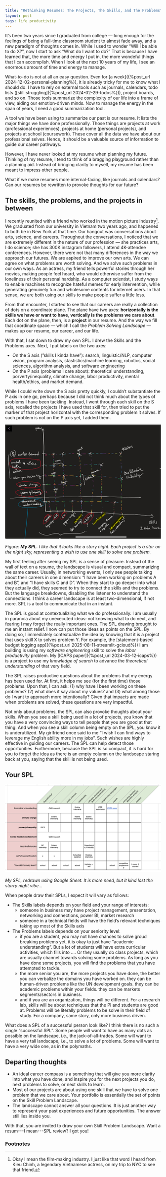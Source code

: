 ```yaml
---
title: "Rethinking Resumes: The Projects, The Skills, and The Problems"
layout: post
tags: life productivity
---
```


It’s been two years since I graduated from college — long enough for the feelings of being a full-time classroom student to almost fade away, and a new paradigm of thoughts comes in. While I used to wonder “Will I be able to do X?”, now I start to ask “What do I want to do?” That is because I have learned that, the more time and energy I put in, the more wondeful things that I can accomplish. When I look at the next 10 years of my life, I see an enormous amount of time and energy to manage.

What-to-do is not at all an easy question. Even for [a week]({%post_url 2024-12-02-personal-planning%}), it is already tricky for me to know what I should do. I have to rely on external tools such as journals, calendars, todo lists ([still struggling]({%post_url 2024-02-29-todos%})), project boards, and so on. Those tools summarize the complexity of our life into a frame of view, aiding our emotion-driven minds. Now to manage the energy in the span of years, I need a good summarization tool.

A tool we have been using to summarize our past is our resume. It lists the major things we have done professionally. Those things are projects at work (professional experiences), projects at home (personal projects), and projects at school (coursework). These cover all the data we have about our professional selves. Hence, it should be a valuable source of information to guide our career pathways.

However, I have never looked at my resume when planning my future. Thinking of my resume, I tend to think of a bragging playground rather than a planning aid. Instead of bringing clarity to myself, my resume has been meant to impress other people.

What if we make resumes more internal-facing, like journals and calendars? Can our resumes be rewritten to provoke thoughts for our future?

## The skills, the problems, and the projects in between

I recently reunited with a friend who worked in the motion picture industry[^1]. We graduated from our university in Vietnam two years ago, and happened to both be in New York at that time. Our hangout was conversations about arts, science, and careers. Throughout the conversations, I noticed that we are extremely different in the nature of our profession — she practices arts, I do science; she has 300K instagram followers, I attend 4K-attendee conferences. However, there were not that many differences in the way we approach our futures. We are aspired to improve our own arts. We can agree on what problems are worth solving. And we solve such problems in our own ways. As an actress, my friend tells powerful stories through her movies, making people feel heard, who would otherwise suffer from the loneliness of their personal hardship. As a computer scientist, I study ways to enable machines to recognize hateful memes for early intervention, while generating genuinely fun and wholesome contents for internet users. In that sense, we are both using our skills to make people suffer a little less.

[^1]: Okay I mean the film-making industry. I just like that word I heard from Kieu Chinh, a legendary Vietnamese actress, on my trip to NYC to see that friend.

From that encounter, I started to see that our careers are really a collection of dots on a coordinate plane. The plane have two axes: **horizontally is the skills we have or want to have**, **vertically is the problems we care about**. Each dot on the plane, then, is a **project** in our resume. And the way we fill that coordinate space — which I call the *Problem Solving Landscape —* makes up our resume, our career, and our life.

With that, I sat down to draw my own SPL. I drew the Skills and the Problems axes. Next, I put labels on the two axes:

- On the S axis (”skills I kinda have”): search, linguistic/NLP, computer vision, program analysis, stastistics/machine learning, robotics, social sciences, algorithm analysis, and software engineering
- On the P axis (problems I care about): theoretical understanding, porverty/inequality, climate change, labor productivity, mental health/ethics, and market demand.

While I could write down the S axis pretty quickly, I couldn’t substantiate the P axis in one go, perhaps because I did not think much about the types of problems I have been tackling. Instead, I went through each skill on the S axis, recalled the projects I have used that skill for, then tried to put the marker of that project horizontal with the corresponding problem it solves. If such problem is not on the P axis yet, I added them.

![](/assets/spl-starry.jpg)

*Figure: **My SPL.** I like that it looks like a stary night. Each project is a star on the night sky, representing a wish to use one skill to solve one problem.*

My first feeling after seeing my SPL is a sense of pleasure. Instead of the wall of text on a resume, the landscape is visual and compact, summarizing the same career. Usually, in networking events, I only see people talking about their careers in one dimension: “I have been working on problems A and B”, and “I have skills C and D”. When they start to go deeper into what they actually did, they seemed to try to connect the skills and the problems. But the language breakdowns, disabling the listener to understand the connections. I think a career landscape is at least two-dimensional, if not more. SPL is a tool to communicate that in an instant.

The SPL is good at contextualizing what we do professionally. I am usually in paranoia about my unexecuted ideas: not knowing what to do next, and fearing I may forget the really important ones. The SPL drawing brought to me an instant relief. I now can put those ideas as points on the SPL. By doing so, I immediately contextualize the idea by knowing that it is a project that uses skill X to solves problem Y. For example, the [statement-based budget logging app]({%post_url 2025-08-11-streamlit-gcloud%}) I am building is using my *software engineering* skill to solve the *labor productivity* problem. My [ICAPS paper]({%post_url 2024-03-12-icaps%}) is a project to use my *knowledge of search* to advance the *theoretical understanding* of that very field.

The SPL raises productive questions about the problems that my energy has been used for. At first, it helps me see (for the first time) those problems. Upon that, I can ask: (1) why have I been working on these problems? (2) what does it say about my values? and (3) what among those do I want to approach more intentionally? Given that impacts are made when problems are solved, these questions are very impactful.

Not only about problems, the SPL can also provoke thoughts about your skills. When you see a skill being used in a lot of projects, you know that you have a very convincing ways to tell people that you are good at that thing. And when you see a skill column being empty on the SPL, you know it is underutilized. My girlfriend once said to me “I wish I can find ways to leverage my English ability more in my jobs”. Such wishes are highly effective in guiding our careers. The SPL can help detect those opportunities. Furthermore, because the SPL is so compact, it is hard for you to forget the idea as there is an empty column on the landscape staring back at you, saying that the skill is not being used.

## Your SPL

![](/assets/spl-sheet.png)

*My SPL, redrawn using Google Sheet. It is more need, but it kind lost the starry night vibe…*

When people draw their SPLs, I expect it will vary as follows:

- The Skills labels depends on your field and your range of interests:
    - someone in business may have project management, presentation, networking and connections, power BI, market research
    - someone in a technical fields will have the field’s relevant techniques taking up most of the Skills axis
- The Problems labels depends on your seniority level:
    - if you are a student, you may not have chances to solve groud breaking problems yet. it is okay to just have “academic understanding”. But a lot of students will have extra curricular activities, which fills into …. Or they usually do class projects, which are usually channel towards solving some problems. As long as you have done some projects, you will find the problems that you have attempted to tackle.
    - the more senior you are, the more projects you have done, the better you can verbalize the domains you have worked on. they can be human-driven problems like the UN development goals. they can be academic problems within your fields. they can be markets segments/sectors in business.
    - and if you are an organization, things will be different. For a research lab, skills will be about techniques that the PI and students are good at. Problems will be literally problems to be solve in their field of study. For a company, same story, only more business driven.

What does a SPL of a successful person look like? I think there is no such a single “successful SPL”. Some people will want to have as many dots as possible on the landscape, i.e., the jack-of-all-trades. Some will want to have a very tall landscape, i.e., to solve a lot of problems. Some will want to have a very wide one, as in the polymaths. 

## Departing thoughts

- An ideal career compass is a something that will give you more clarity into what you have done, and inspire you for the next projects you do, next problems to solve, or next skills to learn.
- Most of our projects are about using one skill that we have to solve one problem that we care about. Your portfolio is essentially the set of points on the Skill Problem Landscape.
- The landscape cannot answer all your questions. It is just another way to represent your past experiences and future opportunities. The answer still lies inside you.

With that, you are invited to draw your own Skill Problem Landscape. Want a resum---I mean---SPL review? I got you!

### Footnotes
